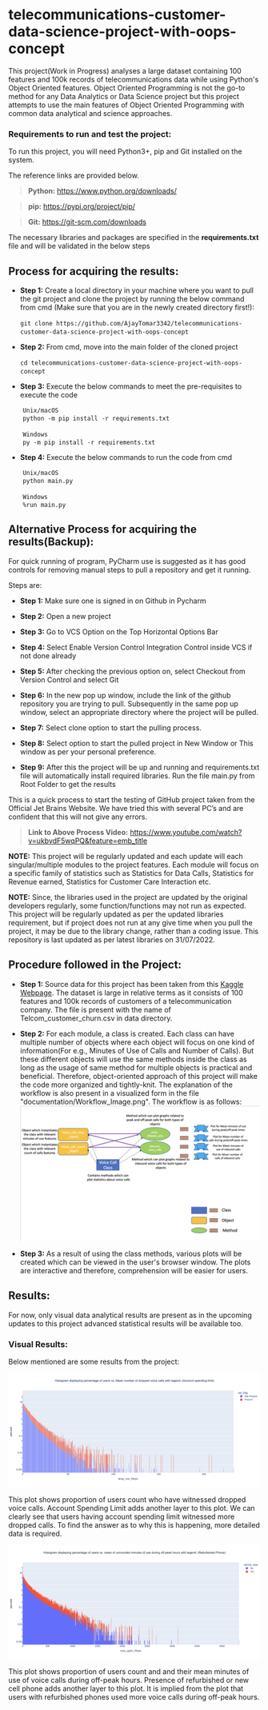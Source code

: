 # telecommunications-customer-data-science-project-with-oops-concept
This project(Work in Progress) analyses a large dataset containing 100 features and 100k records of telecommunications data while using Python's Object Oriented features. Object Oriented Programming is not the go-to method for any Data Analytics or Data Science project but this project attempts to use the main features of Object Oriented Programming with common data analytical and science approaches. 


### Requirements to run and test the project:

To run this project, you will need Python3+, pip and Git installed on the system. 

The reference links are provided below.

> **Python:**
  https://www.python.org/downloads/
  
> **pip:**
  https://pypi.org/project/pip/

> **Git:**
  https://git-scm.com/downloads
	
The necessary libraries and packages are specified in the **requirements.txt** file and will be validated in the below steps


## Process for acquiring the results: 

  * **Step 1:**
  Create a local directory in your machine where you want to pull the git project and clone the project by running the below command from cmd 
  (Make sure that you are in the newly created directory first!):
  
  	```git clone https://github.com/AjayTomar3342/telecommunications-customer-data-science-project-with-oops-concept```

  * **Step 2:**
  From cmd, move into the main folder of the cloned project
  
 	 ```cd telecommunications-customer-data-science-project-with-oops-concept```

  * **Step 3:**
  Execute the below commands to meet the pre-requisites to execute the code
  
  ```  	
      Unix/macOS
      python -m pip install -r requirements.txt

      Windows
      py -m pip install -r requirements.txt
  ```

  
  * **Step 4:**
  Execute the below commands to run the code from cmd
  
  ``` 
      Unix/macOS
      python main.py

      Windows
      %run main.py
  ```
  
  
## Alternative Process for acquiring the results(Backup):

For quick running of program, PyCharm use is suggested as it has good controls for removing manual steps to pull a repository and get it running.

Steps are:

  * **Step 1:**
  Make sure one is signed in on Github in Pycharm
  
  * **Step 2:**
  Open a new project
  
  * **Step 3:**
  Go to VCS Option on the Top Horizontal Options Bar
  
  * **Step 4:**
  Select Enable Version Control Integration Control inside VCS if not done already
  
  * **Step 5:**
  After checking the previous option on, select Checkout from Version Control and select Git
  
  * **Step 6:**
  In the new pop up window, include the link of the github repository you are trying to pull.
  Subsequently in the same pop up window, select an appropriate directory where the  project will be pulled.
  
  * **Step 7:**
  Select clone option to start the pulling process.
  
  * **Step 8:**
  Select option to start the pulled project in New Window or This window as per your personal preference.
  
  * **Step 9:**
  After this the project will be up and running and requirements.txt file will automatically install required libraries. Run the file main.py from Root Folder to get the results

This is a quick process to start the testing of GitHub project taken from the Official Jet Brains Website. We have tried this with several PC’s and are confident that this will not give any errors.

> **Link to Above Process Video:**
  https://www.youtube.com/watch?v=ukbvdF5wqPQ&feature=emb_title
  
   **NOTE:** 
This project will be regularly updated and each update will each singular/multiple modules to the project features. Each module will focus on a specific family of statistics such as Statistics for Data Calls, Statistics for Revenue earned, Statistics for Customer Care Interaction etc. 

  
  **NOTE:** 
Since, the libraries used in the project are updated by the original developers regularly, some function/functions may not run as expected. This project will be regularly updated as per the updated libraries requirement, but if project does not run at any give time when you pull the project, it may be due to the library change, rather than a coding issue. This repository is last updated as per latest libraries on 31/07/2022.



## Procedure followed in the Project:

   * **Step 1:**
   Source data for this project has been taken from this [Kaggle Webpage](https://www.kaggle.com/datasets/abhinav89/telecom-customer?resource=download). The dataset is large in relative terms as it consists of 100 features and 100k records of customers of a telecommunication company. The file is present with the name of Telcom_customer_churn.csv in data directory. 
   
   * **Step 2:**
   For each module, a class is created. Each class can have multiple number of objects where each object will focus on one kind of information(For e.g., Minutes of Use of Calls and Number of Calls). But these different objects will use the same methods inside the class as long as the usage of same method for multiple objects is practical and beneficial. Therefore, object-oriented approach of this project will make the code more organized and tightly-knit. The explanation of the workflow is also present in a visualized form in the file "documentation/Workflow_Image.png". The workflow is as follows:  <img src="documentation/Workflow_Image.png"> 
  
   * **Step 3:**
   As a result of using the class methods, various plots will be created which can be viewed in the user's browser window. The plots are interactive and therefore, comprehension will be easier for users. 
   
## Results:

For now, only visual data analytical results are present as in the upcoming updates to this project advanced statistical results will be available too.  

### Visual Results: 

Below mentioned are some results from the project: 

<img src="results/Voice_Calls_Dropped.png">

This plot shows proportion of users count who have witnessed dropped voice calls. Account Spending Limit adds another layer to this plot. We can clearly see that users having account spending limit witnessed more dropped calls. To find the answer as to why this is happening, more detailed data is required. 


<img src="results/Voice_Calls_Mean_MOU_offpeak.png">

This plot shows proportion of users count and and their mean minutes of use of voice calls during off-peak hours. Presence of refurbished or new cell phone adds another layer to this plot. It is implied from the plot that users with refurbished phones used more voice calls during off-peak hours.




